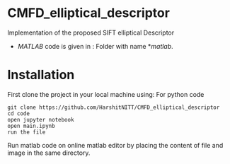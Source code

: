 # CMFD_elliptical_descriptor
Implementation of the proposed SIFT elliptical Descriptor
- *MATLAB* code is given in : Folder with name **matlab*.

# Installation
First clone the project in your local machine using:
For python code
~~~
git clone https://github.com/HarshitNITT/CMFD_elliptical_descriptor
cd code
open jupyter notebook 
open main.ipynb
run the file
~~~
Run matlab code on online matlab editor by placing the content of file and image in the same directory.
